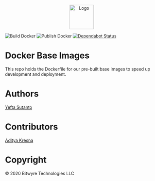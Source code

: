 <p align="center">
  <a href="https://github.com/bitwyre">
    <img src="https://cdn.bitwyre.com/public/images/bitwyre-logo.png" alt="Logo" height="80" width="auto">
  </a>
</p>

![Build Docker](https://github.com/bitwyre/base-images/workflows/Build%20Docker/badge.svg)
![Publish Docker](https://github.com/bitwyre/base-images/workflows/Publish%20Docker/badge.svg?branch=master)
[![Dependabot Status](https://api.dependabot.com/badges/status?host=github&repo=bitwyre/base-images)](https://dependabot.com)

# Docker Base Images

This repo holds the Dockerfile for our pre-built base images to speed up development and deployment.

# Authors

[Yefta Sutanto](https://github.com/nevrending)

# Contributors

[Aditya Kresna](https://github.com/ujang360)

# Copyright

&copy; 2020 Bitwyre Technologies LLC
